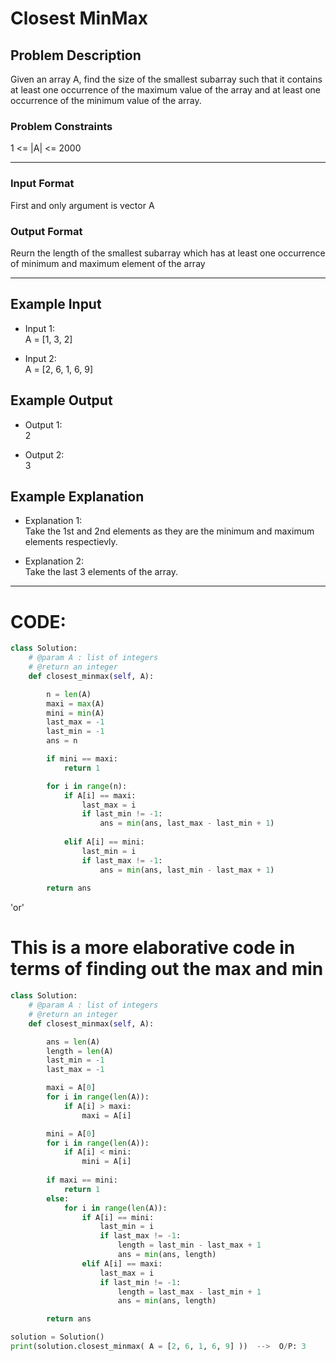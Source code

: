 # Closest MinMax

## Problem Description
Given an array A, find the size of the smallest subarray such that it contains at least one occurrence of the maximum value of the array
and at least one occurrence of the minimum value of the array.

### Problem Constraints
1 <= |A| <= 2000

---

### Input Format
First and only argument is vector A

### Output Format
Reurn the length of the smallest subarray which has at least one occurrence of minimum and maximum element of the array

---

## Example Input
- Input 1: </br>
A = [1, 3, 2]

- Input 2: </br>
A = [2, 6, 1, 6, 9]
  
## Example Output
- Output 1: </br>
 2

- Output 2: </br>
 3

## Example Explanation
- Explanation 1: </br>
 Take the 1st and 2nd elements as they are the minimum and maximum elements respectievly.

- Explanation 2: </br>
 Take the last 3 elements of the array.

---

# CODE:

```python
class Solution:
    # @param A : list of integers
    # @return an integer
    def closest_minmax(self, A):

        n = len(A)
        maxi = max(A)
        mini = min(A)
        last_max = -1
        last_min = -1
        ans = n

        if mini == maxi:
            return 1

        for i in range(n):
            if A[i] == maxi:
                last_max = i
                if last_min != -1:
                    ans = min(ans, last_max - last_min + 1)
            
            elif A[i] == mini:
                last_min = i
                if last_max != -1:
                    ans = min(ans, last_min - last_max + 1)
        
        return ans
```

'or'

# This is a more elaborative code in terms of finding out the max and min

```python
class Solution:
    # @param A : list of integers
    # @return an integer
    def closest_minmax(self, A):

        ans = len(A)
        length = len(A)
        last_min = -1
        last_max = -1

        maxi = A[0]
        for i in range(len(A)):
            if A[i] > maxi:
                maxi = A[i]

        mini = A[0]
        for i in range(len(A)):
            if A[i] < mini:
                mini = A[i]
              
        if maxi == mini:
            return 1
        else:
            for i in range(len(A)):
                if A[i] == mini:
                    last_min = i
                    if last_max != -1:
                        length = last_min - last_max + 1
                        ans = min(ans, length)        
                elif A[i] == maxi:
                    last_max = i
                    if last_min != -1:
                        length = last_max - last_min + 1
                        ans = min(ans, length)

        return ans
```

```python
solution = Solution()
print(solution.closest_minmax( A = [2, 6, 1, 6, 9] ))  -->  O/P: 3
```
